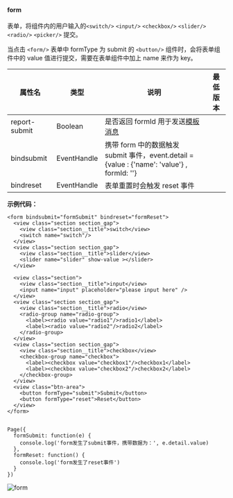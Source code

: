 <!-- https://mp.weixin.qq.com/debug/wxadoc/dev/component/form.html -->

#### form

表单，将组件内的用户输入的`<switch/>` `<input/>` `<checkbox/>` `<slider/>` `<radio/>` `<picker/>` 提交。

当点击 `<form/>` 表单中 formType 为 submit 的 `<button/>` 组件时，会将表单组件中的 value 值进行提交，需要在表单组件中加上 name 来作为 key。

  属性名          |  类型          |  说明                                                                                | 最低版本
------------------|----------------|--------------------------------------------------------------------------------------|---------
  report-submit   |  Boolean       |是否返回 formId 用于发送[模板消息](https://mp.weixin.qq.com/debug/wxadoc/dev/api/notice.html)|         
  bindsubmit      |  EventHandle   |携带 form 中的数据触发 submit 事件，event.detail = {value : {'name': 'value'} , formId: ''}|         
  bindreset       |  EventHandle   |  表单重置时会触发 reset 事件                                                         |         

**示例代码：**

    <form bindsubmit="formSubmit" bindreset="formReset">
      <view class="section section_gap">
        <view class="section__title">switch</view>
        <switch name="switch"/>
      </view>
      <view class="section section_gap">
        <view class="section__title">slider</view>
        <slider name="slider" show-value ></slider>
      </view>
    
      <view class="section">
        <view class="section__title">input</view>
        <input name="input" placeholder="please input here" />
      </view>
      <view class="section section_gap">
        <view class="section__title">radio</view>
        <radio-group name="radio-group">
          <label><radio value="radio1"/>radio1</label>
          <label><radio value="radio2"/>radio2</label>
        </radio-group>
      </view>
      <view class="section section_gap">
        <view class="section__title">checkbox</view>
        <checkbox-group name="checkbox">
          <label><checkbox value="checkbox1"/>checkbox1</label>
          <label><checkbox value="checkbox2"/>checkbox2</label>
        </checkbox-group>
      </view>
      <view class="btn-area">
        <button formType="submit">Submit</button>
        <button formType="reset">Reset</button>
      </view>
    </form>
    

    Page({
      formSubmit: function(e) {
        console.log('form发生了submit事件，携带数据为：', e.detail.value)
      },
      formReset: function() {
        console.log('form发生了reset事件')
      }
    })
    

![form](https://mp.weixin.qq.com/debug/wxadoc/dev/image/pic/form.png?t=201828)

